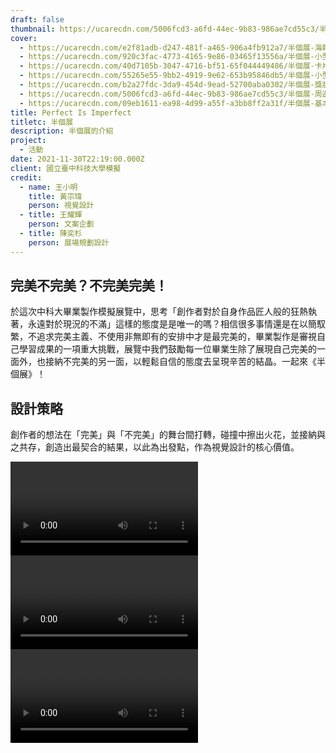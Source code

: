 ```yaml
---
draft: false
thumbnail: https://ucarecdn.com/5006fcd3-a6fd-44ec-9b83-986ae7cd55c3/半個展.jpg
cover:
  - https://ucarecdn.com/e2f81adb-d247-481f-a465-906a4fb912a7/半個展-海報視覺.jpg
  - https://ucarecdn.com/920c3fac-4773-4165-9e86-03465f13556a/半個展-小型周邊.jpg
  - https://ucarecdn.com/40d7105b-3047-4716-bf51-65f044449486/半個展-卡片.png
  - https://ucarecdn.com/55265e55-9bb2-4919-9e62-653b95846db5/半個展-小型周邊.png
  - https://ucarecdn.com/b2a27fdc-3da9-454d-9ead-52700aba0302/半個展-獎狀與感謝狀.png
  - https://ucarecdn.com/5006fcd3-a6fd-44ec-9b83-986ae7cd55c3/半個展-周邊綜合.png
  - https://ucarecdn.com/09eb1611-ea98-4d99-a55f-a3bb8ff2a31f/半個展-基本系統.jpg
title: Perfect Is Imperfect
titletc: 半個展
description: 半個展的介紹
project:
  - 活動
date: 2021-11-30T22:19:00.000Z
client: 國立臺中科技大學模擬
credit:
  - name: 王小明
    title: 黃宗瑋
    person: 視覺設計
  - title: 王耀輝
    person: 文案企劃
  - title: 陳奕杉
    person: 展場規劃設計
---
```


## 完美不完美？不完美完美！
於這次中科大畢業製作模擬展覽中，思考「創作者對於自身作品匠人般的狂熱執著，永遠對於現況的不滿」這樣的態度是是唯一的嗎？相信很多事情還是在以簡馭繁，不追求完美主義、不使用非無即有的安排中才是最完美的，畢業製作是審視自己學習成果的一項重大挑戰，展覽中我們鼓勵每一位畢業生除了展現自己完美的一面外，也接納不完美的另一面，以輕鬆自信的態度去呈現辛苦的結晶。一起來《半個展》！ 

## 設計策略
創作者的想法在「完美」與「不完美」的舞台間打轉，碰撞中擦出火花，並接納與之共存，創造出最契合的結果，以此為出發點，作為視覺設計的核心價值。


<div class="flex w-full">
  <video class="w-full" autoplay mute loop>
    <source src="https://ucarecdn.com/533bb30a-78b9-44ec-a264-3de0bc5701b6/gif2video/-/format/webm/" type="video/webm" >
    <source src="https://ucarecdn.com/533bb30a-78b9-44ec-a264-3de0bc5701b6/gif2video/-/format/mp4/" type="video/mp4" >
    <img src="https://ucarecdn.com/533bb30a-78b9-44ec-a264-3de0bc5701b6/" alt="半個展-logomark動畫">
  </video>

  <video class="w-full" autoplay mute loop>
    <source src="https://ucarecdn.com/ddcce76e-9509-4f58-9830-b3d54d0968f1/gif2video/-/format/webm/" type="video/webm" >
    <source src="https://ucarecdn.com/ddcce76e-9509-4f58-9830-b3d54d0968f1/gif2video/-/format/mp4/" type="video/mp4" >
    <img src="https://ucarecdn.com/ddcce76e-9509-4f58-9830-b3d54d0968f1/" alt="半個展-logomark動畫">
  </video>
</div>

  <video class="w-full" autoplay mute loop>
    <source src="https://ucarecdn.com/55fea5ac-b056-4f76-95cb-e650c8a5727a//gif2video/-/format/webm/" type="video/webm" >
    <source src="https://ucarecdn.com/55fea5ac-b056-4f76-95cb-e650c8a5727a//gif2video/-/format/mp4/" type="video/mp4" >
    <img src="https://ucarecdn.com/55fea5ac-b056-4f76-95cb-e650c8a5727a//" alt="半個展-logomark動畫">
  </video>
</div>
